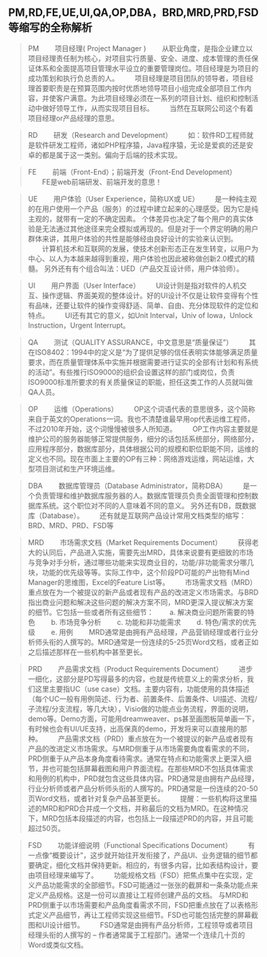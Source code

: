 ## PM,RD,FE,UE,UI,QA,OP,DBA，BRD,MRD,PRD,FSD等缩写的全称解析

> PM
　　项目经理( Project Manager )
　　从职业角度，是指企业建立以项目经理责任制为核心，对项目实行质量、安全、进度、成本管理的责任保证体系和全面提高项目管理水平设立的重要管理岗位。项目经理是为项目的成功策划和执行负总责的人。
　　项目经理是项目团队的领导者，项目经理首要职责是在预算范围内按时优质地领导项目小组完成全部项目工作内容，并使客户满意。为此项目经理必须在一系列的项目计划、组织和控制活动中做好领导工作，从而实现项目目标。
　　当然在互联网公司这个有着项目经理or产品经理的意思。

> RD
　　研发（Research and Development）
　　如：软件RD工程师就是软件研发工程师，诸如PHP程序猿，Java程序猿，无论是爱疯的还是安卓的都是属于这一类别。偏向于后端的技术实现。

> FE
　　前端（Front-End）；前端开发（Front-End Development）
　　FE是web前端研发、前端开发的意思！

> UE
　　用户体验（User Experience，简称UX或 UE）
　　是一种纯主观的在用户使用一个产品（服务）的过程中建立起来的心理感受。因为它是纯主观的，就带有一定的不确定因素。
个体差异也决定了每个用户的真实体验是无法通过其他途径来完全模拟或再现的。但是对于一个界定明确的用户群体来讲，其用户体验的共性是能够经由良好设计的实验来认识到。
　　计算机技术和互联网的发展，使技术创新形态正在发生转变，以用户为中心、以人为本越来越得到重视，用户体验也因此被称做创新2.0模式的精髓。
另外还有有个组合叫法：UED（产品交互设计师，用户体验师）。

> UI
　　用户界面（User Interface）
　　UI设计则是指对软件的人机交互、操作逻辑、界面美观的整体设计。好的UI设计不仅是让软件变得有个性有品味，还要让软件的操作变得舒适、简单、自由、充分体现软件的定位和特点。
　　UI还有其它的意义，如Unit Interval，Univ of Iowa，Unlock Instruction，Urgent Interrupt。

> QA
　　测试（QUALITY ASSURANCE，中文意思是“质量保证”）
　　其在ISO8402：1994中的定义是“为了提供足够的信任表明实体能够满足质量要求，而在质量管理体系中实施并根据需要进行证实的全部有计划和有系统的活动”。有些推行ISO9000的组织会设置这样的部门或岗位，负责ISO9000标准所要求的有关质量保证的职能，担任这类工作的人员就叫做QA人员。

> OP
　　运维（Operations）
　　OP这个词语代表的意思很多，这个简称来自于英文的Operations一词。我也不清楚谁最早用op代表运维工程师，不过2010年开始，这个词慢慢被很多人所知道。
　　OP工作内容主要就是维护公司的服务器能够正常提供服务，细分的话包括系统部分，网络部分，应用程序部分，数据库部分，具体根据公司的规模和职位职能不同，运维的定义也不同。现在市面上主要的OP有三种：网络游戏运维，网站运维，大型项目测试和生产环境运维。

> DBA
　　数据库管理员（Database Administrator，简称DBA）
　　是一个负责管理和维护数据库服务器的人。数据库管理员负责全面管理和控制数据库系统。这个职位对不同的人意味着不同的意义。
另外还有DB，既数据库（Database）。
　　还有就是互联网产品设计常用文档类型的缩写： BRD、MRD、PRD、FSD等

> MRD
　　市场需求文档（Market Requirements Document）
　　获得老大的认同后，产品进入实施，需要先出MRD，具体来说要有更细致的市场与竞争对手分析，通过哪些功能来实现商业目的，功能/非功能需求分哪几块，功能的优先级等等。实际工作中，这个阶段PD可能的产出物有Mind Manager的思维图，Excel的Feature List等。
　　市场需求文档（MRD）重点放在为一个被提议的新产品或者现有产品的改进定义市场需求。与BRD指出商业问题和解决这些问题的解决方案不同，MRD更深入提议解决方案的细节。它包括一些或者所有这些细节：
　　a. 解决商业问题所需要的特色
　　b. 市场竞争分析
　　c. 功能和非功能需求
　　d. 特色/需求的优先级
　　e. 用例
　　MRD通常是由拥有产品经理，产品营销经理或者行业分析师头衔的人撰写的。MRD通常是一份连续的5-25页Word文档，或者正如之后描述那样在一些机构中甚至更长。
 
> PRD
　　产品需求文档（Product Requirements Document）
　　进步一细化，这部分是PD写得最多的内容，也就是传统意义上的需求分析，我们这里主要指UC（use case）文档。主要内容有，功能使用的具体描述（每个UC一般有用例简述、行为者、前置条件、后置条件、UI描述、流程/子流程/分支流程，等几大块），Visio做的功能点业务流程，界面的说明，demo等。Demo方面，可能用dreamweaver、ps甚至画图板简单画一下，有时候也会有UI/UE支持，出高保真的demo，开发将来可以直接用的那种。
　　产品需求文档（PRD）重点放在为一个被提议的新产品或者现有产品的改进定义市场需求。与MRD侧重于从市场需要角度看需求的不同，PRD侧重于从产品本身角度看待需求。通常在特点和功能需求上更深入细节，并也可能包括屏幕截图和用户界面流程。在那些MRD不包括具体需求和用例的机构中，PRD就包含这些具体内容。PRD通常是由拥有产品经理，行业分析师或者产品分析师头衔的人撰写的。PRD通常是一份连续的20-50页Word文档，或者针对复杂产品甚至更长。
　　提醒：一些机构将这里描述的MRD和PRD合并成一个文档，并称最后的文档为MRD。在这种情况下，MRD包括本段描述的内容，也包括上一段描述PRD的内容，并且可能超过50页。
 
> FSD
　　功能详细说明（Functional Specifications Document）
　　有一点像“概要设计”，这步就开始往开发衔接了，产品UI、业务逻辑的细节都要确定，细化文档并保持更新。相应的，有很多内容，比如表结构设计，要由项目经理来编写了。
　　功能规格文档（FSD）把焦点集中在实现，定义产品功能需求的全部细节。FSD可能通过一张张的截屏和一条条功能点来定义产品规格。这是一份可以直接让工程师创建产品的文档。
与MRD和PRD侧重于以市场需要和产品角度看需求不同，FSD把重点放在了以表格形式定义产品细节，再让工程师实现这些细节。FSD也可能包括完整的屏幕截图和UI设计细节。
　　FSD通常是由拥有产品分析师，工程领导或者项目经理头衔的人撰写的 – 作者通常属于工程部门。通常一个连续几十页的Word或类似文档。